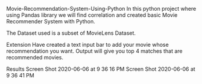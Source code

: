 Movie-Recommendation-System-Using-Python
In this python project where using Pandas library we will find correlation and created basic Movie Recommender System with Python.

The Dataset used is a subset of MovieLens Dataset.

Extension
Have created a text input bar to add your movie whose recommendation you want. Output will give you top 4 matches that are recommended movies.

Results
Screen Shot 2020-06-06 at 9 36 16 PM Screen Shot 2020-06-06 at 9 36 41 PM
